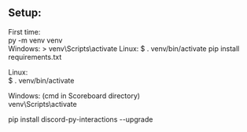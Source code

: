 ## Setup:
First time:  
py -m venv venv  
Windows: > venv\Scripts\activate
Linux: $ . venv/bin/activate
pip install requirements.txt

Linux:  
$ . venv/bin/activate  

Windows: (cmd in Scoreboard directory)  
venv\Scripts\activate  

pip install discord-py-interactions --upgrade
